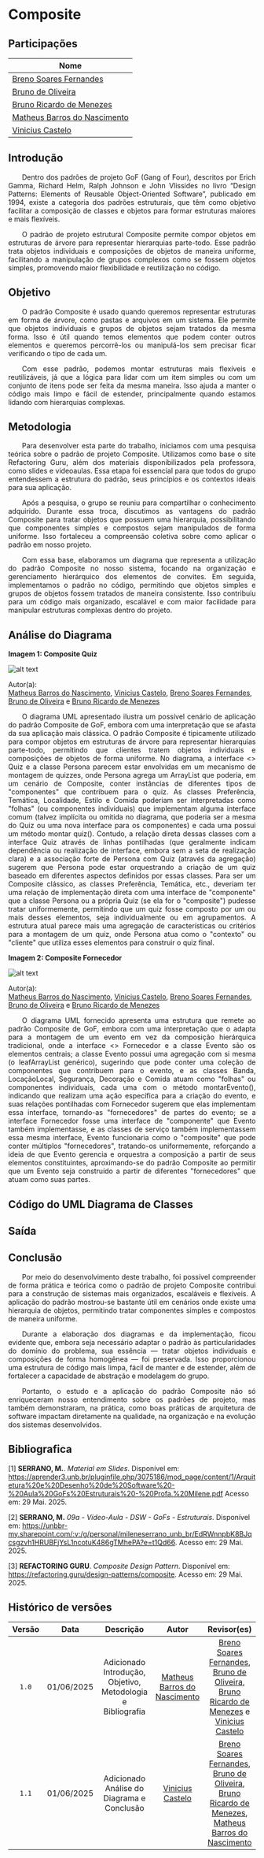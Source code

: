 # Composite

## Participações

| Nome                                 |
|--------------------------------------|
| [Breno Soares Fernandes](https://github.com/brenofrds)|
| [Bruno de Oliveira](https://github.com/BrunoOLiveirax) |
| [Bruno Ricardo de Menezes](https://github.com/EhOBruno) |
| [Matheus Barros do Nascimento](https://github.com/Ninja-Haiyai) |
| [Vinicius Castelo](https://github.com/Vini47) |

## Introdução
<p align="justify">&emsp;&emsp;Dentro dos padrões de projeto GoF (Gang of Four), descritos por Erich Gamma, Richard Helm, Ralph Johnson e John Vlissides no livro “Design Patterns: Elements of Reusable Object-Oriented Software”, publicado em 1994, existe a categoria dos padrões estruturais, que têm como objetivo facilitar a composição de classes e objetos para formar estruturas maiores e mais flexíveis.</p>

<p align="justify">&emsp;&emsp;O padrão de projeto estrutural Composite permite compor objetos em estruturas de árvore para representar hierarquias parte-todo. Esse padrão trata objetos individuais e composições de objetos de maneira uniforme, facilitando a manipulação de grupos complexos como se fossem objetos simples, promovendo maior flexibilidade e reutilização no código.</p>


## Objetivo
<p align="justify">&emsp;&emsp;O padrão Composite é usado quando queremos representar estruturas em forma de árvore, como pastas e arquivos em um sistema. Ele permite que objetos individuais e grupos de objetos sejam tratados da mesma forma. Isso é útil quando temos elementos que podem conter outros elementos e queremos percorrê-los ou manipulá-los sem precisar ficar verificando o tipo de cada um.</p>

<p align="justify">&emsp;&emsp;Com esse padrão, podemos montar estruturas mais flexíveis e reutilizáveis, já que a lógica para lidar com um item simples ou com um conjunto de itens pode ser feita da mesma maneira. Isso ajuda a manter o código mais limpo e fácil de estender, principalmente quando estamos lidando com hierarquias complexas.</p>


## Metodologia
<p align="justify"> &emsp;&emsp;Para desenvolver esta parte do trabalho, iniciamos com uma pesquisa teórica sobre o padrão de projeto Composite. Utilizamos como base o site Refactoring Guru, além dos materiais disponibilizados pela professora, como slides e videoaulas. Essa etapa foi essencial para que todos do grupo entendessem a estrutura do padrão, seus princípios e os contextos ideais para sua aplicação.</p> 
<p align="justify"> &emsp;&emsp;Após a pesquisa, o grupo se reuniu para compartilhar o conhecimento adquirido. Durante essa troca, discutimos as vantagens do padrão Composite para tratar objetos que possuem uma hierarquia, possibilitando que componentes simples e compostos sejam manipulados de forma uniforme. Isso fortaleceu a compreensão coletiva sobre como aplicar o padrão em nosso projeto.</p> 
<p align="justify"> &emsp;&emsp;Com essa base, elaboramos um diagrama que representa a utilização do padrão Composite no nosso sistema, focando na organização e gerenciamento hierárquico dos elementos de convites. Em seguida, implementamos o padrão no código, permitindo que objetos simples e grupos de objetos fossem tratados de maneira consistente. Isso contribuiu para um código mais organizado, escalável e com maior facilidade para manipular estruturas complexas dentro do projeto.</p>


## Análise do Diagrama

<b>Imagem 1: Composite Quiz</b>

![alt text](Diagrama1.png)

Autor(a):  
<a href="https://github.com/Ninja-Haiyai" target="_blank">Matheus Barros do Nascimento</a>, 
<a href="https://github.com/Vini47" target="_blank">Vinicius Castelo</a>,
<a href="https://github.com/brenofrds" target="_blank">Breno Soares Fernandes</a>,
<a href="https://github.com/BrunoOLiveirax" target="_blank">Bruno de Oliveira</a> e 
<a href="https://github.com/EhOBruno" target="_blank">Bruno Ricardo de Menezes</a>

<p align="justify">&emsp;&emsp;O diagrama UML apresentado ilustra um possível cenário de aplicação do padrão Composite de GoF, embora com uma interpretação que se afasta da sua aplicação mais clássica. O padrão Composite é tipicamente utilizado para compor objetos em estruturas de árvore para representar hierarquias parte-todo, permitindo que clientes tratem objetos individuais e composições de objetos de forma uniforme. No diagrama, a interface <<Interface>> Quiz e a classe Persona parecem estar envolvidas em um mecanismo de montagem de quizzes, onde Persona agrega um ArrayList que poderia, em um cenário de Composite, conter instâncias de diferentes tipos de "componentes" que contribuem para o quiz. As classes Preferência, Temática, Localidade, Estilo e Comida poderiam ser interpretadas como "folhas" (ou componentes individuais) que implementam alguma interface comum (talvez implícita ou omitida no diagrama, que poderia ser a mesma do Quiz ou uma nova interface para os componentes) e cada uma possui um método montar quiz(). Contudo, a relação direta dessas classes com a interface Quiz através de linhas pontilhadas (que geralmente indicam dependência ou realização de interface, embora sem a seta de realização clara) e a associação forte de Persona com Quiz (através da agregação) sugerem que Persona pode estar orquestrando a criação de um quiz baseado em diferentes aspectos definidos por essas classes. Para ser um Composite clássico, as classes Preferência, Temática, etc., deveriam ter uma relação de implementação direta com uma interface de "componente" que a classe Persona ou a própria Quiz (se ela for o "composite") pudesse tratar uniformemente, permitindo que um quiz fosse composto por um ou mais desses elementos, seja individualmente ou em agrupamentos. A estrutura atual parece mais uma agregação de características ou critérios para a montagem de um quiz, onde Persona atua como o "contexto" ou "cliente" que utiliza esses elementos para construir o quiz final.


<b>Imagem 2: Composite Fornecedor</b>

![alt text](Diagrama2.png)

Autor(a):  
<a href="https://github.com/Ninja-Haiyai" target="_blank">Matheus Barros do Nascimento</a>, 
<a href="https://github.com/Vini47" target="_blank">Vinicius Castelo</a>,
<a href="https://github.com/brenofrds" target="_blank">Breno Soares Fernandes</a>,
<a href="https://github.com/BrunoOLiveirax" target="_blank">Bruno de Oliveira</a> e 
<a href="https://github.com/EhOBruno" target="_blank">Bruno Ricardo de Menezes</a>

<p align="justify">&emsp;&emsp;O diagrama UML fornecido apresenta uma estrutura que remete ao padrão Composite de GoF, embora com uma interpretação que o adapta para a montagem de um evento em vez da composição hierárquica tradicional, onde a interface <<interface>> Fornecedor e a classe Evento são os elementos centrais; a classe Evento possui uma agregação com si mesma (o leafArrayList genérico), sugerindo que pode conter uma coleção de componentes que contribuem para o evento, e as classes Banda, LocaçãoLocal, Segurança, Decoração e Comida atuam como "folhas" ou componentes individuais, cada uma com o método montarEvento(), indicando que realizam uma ação específica para a criação do evento, e suas relações pontilhadas com Fornecedor sugerem que elas implementam essa interface, tornando-as "fornecedores" de partes do evento; se a interface Fornecedor fosse uma interface de "componente" que Evento também implementasse, e as classes de serviço também implementassem essa mesma interface, Evento funcionaria como o "composite" que pode conter múltiplos "fornecedores", tratando-os uniformemente, reforçando a ideia de que Evento gerencia e orquestra a composição a partir de seus elementos constituintes, aproximando-se do padrão Composite ao permitir que um Evento seja construído a partir de diferentes "fornecedores" que atuam como suas partes.



## Código do UML Diagrama de Classes


## Saída


## Conclusão

<p align="justify">&emsp;&emsp;Por meio do desenvolvimento deste trabalho, foi possível compreender de forma prática e teórica como o padrão de projeto Composite contribui para a construção de sistemas mais organizados, escaláveis e flexíveis. A aplicação do padrão mostrou-se bastante útil em cenários onde existe uma hierarquia de objetos, permitindo tratar componentes simples e compostos de maneira uniforme.</p>

<p align="justify">&emsp;&emsp;Durante a elaboração dos diagramas e da implementação, ficou evidente que, embora seja necessário adaptar o padrão às particularidades do domínio do problema, sua essência — tratar objetos individuais e composições de forma homogênea — foi preservada. Isso proporcionou uma estrutura de código mais limpa, fácil de manter e de estender, além de fortalecer a capacidade de abstração e modelagem do grupo.</p>

<p align="justify">&emsp;&emsp;Portanto, o estudo e a aplicação do padrão Composite não só enriqueceram nosso entendimento sobre os padrões de projeto, mas também demonstraram, na prática, como boas práticas de arquitetura de software impactam diretamente na qualidade, na organização e na evolução dos sistemas desenvolvidos.</p>

## Bibliografica
[1] **SERRANO, M.**. *Material em Slides*. Disponível em: <https://aprender3.unb.br/pluginfile.php/3075186/mod_page/content/1/Arquitetura%20e%20Desenho%20de%20Software%20-%20Aula%20GoFs%20Estruturais%20-%20Profa.%20Milene.pdf>  Acesso em: 29 Mai. 2025.

[2] **SERRANO, M.** *09a - Vídeo-Aula - DSW - GoFs - Estruturais*. Disponível em: <https://unbbr-my.sharepoint.com/:v:/g/personal/mileneserrano_unb_br/EdRWnnpbK8BJqcsgzvh1HRUBFjYsL1ncotuK486gTMhePA?e=t1Qd66>. Acesso em: 29 Mai. 2025.

[3] **REFACTORING GURU**. *Composite Design Pattern*. Disponível em: <https://refactoring.guru/design-patterns/composite>. Acesso em: 29 Mai. 2025.


## Histórico de versões

| Versão |    Data    |                       Descrição                       |                        Autor                          |                      Revisor(es)                       |
| :----: | :--------: | :---------------------------------------------------: | :--------------------------------------------------: | :----------------------------------------------------: |
| `1.0`  | 01/06/2025 |          Adicionado Introdução, Objetivo, Metodologia  e Bibliografia       | [Matheus Barros do Nascimento](https://github.com/Ninja-Haiyai) |                  [Breno Soares Fernandes](https://github.com/brenofrds), [Bruno de Oliveira](https://github.com/BrunoOLiveirax), [Bruno Ricardo de Menezes](https://github.com/EhOBruno) e [Vinicius Castelo](https://github.com/Vini47)                                    |
| `1.1`  | 01/06/2025 |          Adicionado Análise do Diagrama e Conclusão       | [Vinicius Castelo](https://github.com/Vini47) |         [Breno Soares Fernandes](https://github.com/brenofrds), [Bruno de Oliveira](https://github.com/BrunoOLiveirax), [Bruno Ricardo de Menezes](https://github.com/EhOBruno),  [Matheus Barros do Nascimento](https://github.com/Ninja-Haiyai)                                            |
